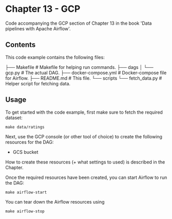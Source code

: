 # Chapter 13 - GCP

Code accompanying the GCP section of Chapter 13 in the book 'Data pipelines with Apache Airflow'.

## Contents

This code example contains the following files:

├── Makefile            # Makefile for helping run commands.
├── dags
│   └── gcp.py          # The actual DAG.
├── docker-compose.yml  # Docker-compose file for Airflow.
├── README.md           # This file.
└── scripts
└── fetch_data.py   # Helper script for fetching data.

## Usage

To get started with the code example, first make sure to fetch the required dataset:

```
make data/ratings
```

Next, use the GCP console (or other tool of choice) to create the following resources for the DAG:

- GCS bucket

How to create these resources (+ what settings to used) is described in the Chapter.

Once the required resources have been created, you can start Airflow to run the DAG:

```
make airflow-start
```

You can tear down the Airflow resources using

```
make airflow-stop
```
